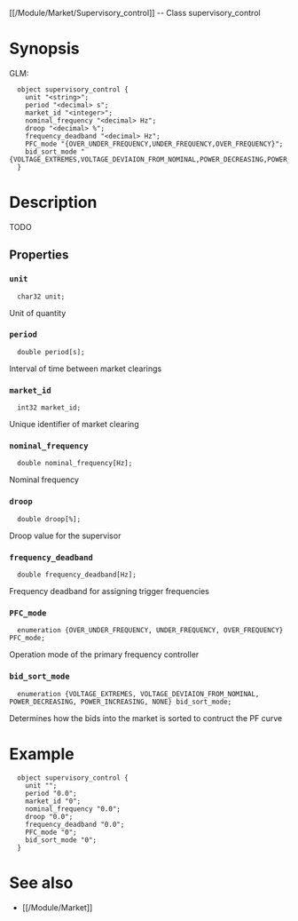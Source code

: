 [[/Module/Market/Supervisory_control]] -- Class supervisory_control

# Synopsis
GLM:
~~~
  object supervisory_control {
    unit "<string>";
    period "<decimal> s";
    market_id "<integer>";
    nominal_frequency "<decimal> Hz";
    droop "<decimal> %";
    frequency_deadband "<decimal> Hz";
    PFC_mode "{OVER_UNDER_FREQUENCY,UNDER_FREQUENCY,OVER_FREQUENCY}";
    bid_sort_mode "{VOLTAGE_EXTREMES,VOLTAGE_DEVIAION_FROM_NOMINAL,POWER_DECREASING,POWER_INCREASING,NONE}";
  }
~~~

# Description

TODO

## Properties

### `unit`
~~~
  char32 unit;
~~~

Unit of quantity

### `period`
~~~
  double period[s];
~~~

Interval of time between market clearings

### `market_id`
~~~
  int32 market_id;
~~~

Unique identifier of market clearing

### `nominal_frequency`
~~~
  double nominal_frequency[Hz];
~~~

Nominal frequency

### `droop`
~~~
  double droop[%];
~~~

Droop value for the supervisor

### `frequency_deadband`
~~~
  double frequency_deadband[Hz];
~~~

Frequency deadband for assigning trigger frequencies

### `PFC_mode`
~~~
  enumeration {OVER_UNDER_FREQUENCY, UNDER_FREQUENCY, OVER_FREQUENCY} PFC_mode;
~~~

Operation mode of the primary frequency controller

### `bid_sort_mode`
~~~
  enumeration {VOLTAGE_EXTREMES, VOLTAGE_DEVIAION_FROM_NOMINAL, POWER_DECREASING, POWER_INCREASING, NONE} bid_sort_mode;
~~~

Determines how the bids into the market is sorted to contruct the PF curve

# Example

~~~
  object supervisory_control {
    unit "";
    period "0.0";
    market_id "0";
    nominal_frequency "0.0";
    droop "0.0";
    frequency_deadband "0.0";
    PFC_mode "0";
    bid_sort_mode "0";
  }
~~~

# See also
* [[/Module/Market]]


